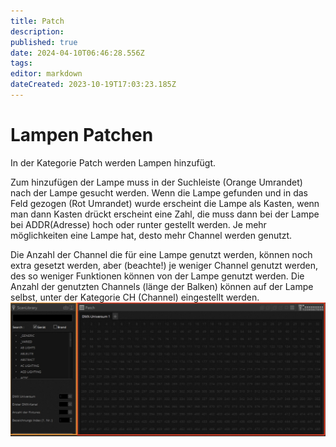 ```yaml
---
title: Patch
description: 
published: true
date: 2024-04-10T06:46:28.556Z
tags: 
editor: markdown
dateCreated: 2023-10-19T17:03:23.185Z
---
```


# Lampen Patchen
In der Kategorie Patch werden Lampen hinzufügt.

Zum hinzufügen der Lampe muss in der Suchleiste (Orange Umrandet) nach der Lampe gesucht werden. Wenn die Lampe gefunden und in das Feld gezogen (Rot Umrandet) wurde erscheint die Lampe als Kasten, wenn man dann Kasten drückt erscheint eine Zahl, die muss dann bei der Lampe bei ADDR(Adresse) hoch oder runter gestellt werden. 
Je mehr möglichkeiten eine Lampe hat, desto mehr Channel werden genutzt. 

Die Anzahl der Channel die für eine Lampe genutzt werden, können noch extra gesetzt werden, aber (beachte!) je weniger Channel genutzt werden, des so weniger Funktionen können von der Lampe genutzt werden.
Die Anzahl der genutzten Channels (länge der Balken) können auf der Lampe selbst, unter der Kategorie CH (Channel) eingestellt werden. 
![daslight_patchen.png](/bilder/daslight_patchen.png)


